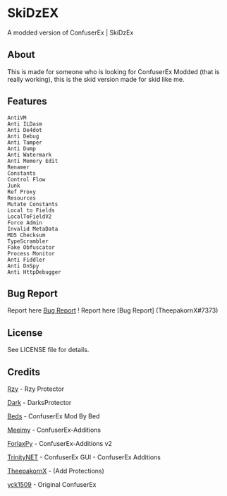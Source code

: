 # SkiDzEX
 A modded version of ConfuserEx | SkiDzEx
 
## About
This is made for someone who is looking for ConfuserEx Modded (that is really working), this is the skid version made for skid
like me.

## Features
    AntiVM
    Anti ILDasm
    Anti De4dot
    Anti Debug 
    Anti Tamper
    Anti Dump
    Anti Watermark
    Anti Memory Edit
    Renamer 
    Constants
    Control Flow
    Junk
    Ref Proxy
    Resources 
    Mutate Constants
    Local to Fields
    LocalToFieldV2
    Force Admin
    Invalid MetaData
    MD5 Checksum
    TypeScrambler
    Fake Obfuscator
    Process Monitor
    Anti Fiddler
    Anti DnSpy
    Anti HttpDebugger

## Bug Report
Report here [Bug Report](https://github.com/NotPrab/SkiDzEX/issues) !
Report here [Bug Report] (TheepakornX#7373)

## License
See LICENSE file for details.

## Credits
[Rzy](https://github.com/Riziebtw/RzyProtector) - Rzy Protector

[Dark](https://github.com/darkshoz) - DarksProtector

[Beds](https://github.com/BedTheGod/ConfuserEx-Mod-By-Bed) - ConfuserEx Mod By Bed

[Meeimy](https://github.com/Meeimy/ConfuserEx-Additions) - ConfuserEx-Additions

[ForlaxPy](https://github.com/ForlaxPy/ConfuserEx-Additions-v2) - ConfuserEx-Additions v2

[TrinityNET](https://github.com/TrinityNET/Trinity-ConfuserEx-Mod) - ConfuserEx GUI - ConfuserEx Additions

[TheepakornX](https://github.com/TheepakornX) - (Add Protections)

[yck1509](https://github.com/yck1509/ConfuserEx) - Original ConfuserEx
